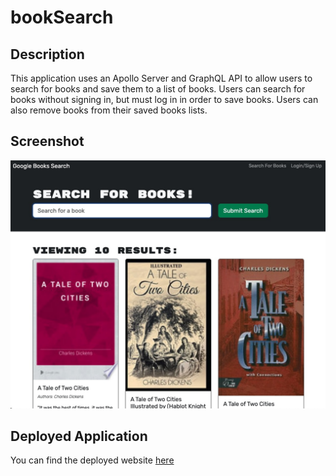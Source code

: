 # bookSearch

## Description 

This application uses an Apollo Server and GraphQL API to allow users to search for books and save them to a list of books. Users can search for books without signing in, but must log in in order to save books. Users can also remove books from their saved books lists. 

## Screenshot

![Screenshot of application showing search results for "A Tale of Two Cities"](./assets/bookSearch.jpg)

## Deployed Application
You can find the deployed website [here](https://booksearch-84sq.onrender.com/)